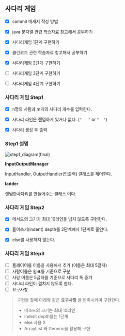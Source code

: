 ## 사다리 게임

- [x] commit 메세지 작성 방법

- [x] java 문자열 관련 학습자료 참고해서 공부하기

- [x] 사다리게임 1단계 구현하기

- [x] 클린코드 관련 학습자료 참고해서 공부하기

- [x] 사다리게임 2단계 구현하기

- [ ] 사다리게임 3단계 구현하기

- [ ] 사다리게임 4단계 구현하기



### 사다리 게임 Step1

- [x] n명의 사람과 m개의 사다리 개수를 입력한다.
- [x] 사다리 라인은 랜덤하게 있거나 없다. (`" - "` or `"  "`)
- [x] 사다리 생성 후 출력



### Step1 설명

![step1_diagram(final)](https://raw.githubusercontent.com/CDBchan/Typora-img/main/img/step1_diagram(final).PNG)

**InputOutputManager**

InputHandler, OutputHandler(입출력) 클래스를 제어한다.


**ladder**

랜덤한사다리를 만들어주는 클래스 이다.

### 사다리 게임 Step2

- [x] 메서드의 크기가 최대 10라인을 넘지 않도록 구현한다.
- [x] 들여쓰기(indent) depth를 2단계에서 1단계로 줄인다.
- [x] else를 사용하지 않는다.


### 사다리 게임 Step3

- [ ] 플레이어를 이름을 사용해서 추가 (이름은 최대 5글자)
- [ ] 사람이름은 쉼표를 기준으로 구분
- [ ] 사람 이름은 5글자를 기준으로 사다리 폭 증가
- [ ] 사다리 라인이 겹치지 않도록 한다.
- [ ] 요구사항

> 구현을 할때 아래와 같은 **요구사항** 을 만족시키며 구현한다.
>
> - 메소드의 크기는 최대 10라인
> - indent depth를는 1단계
> - else 사용 X
> - ArrayList 와 Generic을 활용해 구현

